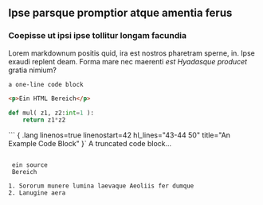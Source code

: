 ## Ipse parsque promptior atque amentia ferus

### Coepisse ut ipsi ipse tollitur longam facundia

Lorem markdownum positis quid, ira est nostros pharetram sperne, in. Ipse exaudi
replent deam. Forma mare nec maerenti *est Hyadasque producet* gratia nimium?

``` text
a one-line code block
```

``` html
<p>Ein HTML Bereich</p>
```

``` python
def mul( z1, z2:int=1 ):
    return z1*z2
```


``` { .lang linenos=true linenostart=42 hl_lines="43-44 50" title="An Example Code Block" }`
A truncated code block...
```
        
 ein source 
 Bereich

1. Sororum munere lumina laevaque Aeoliis fer dumque
2. Lanugine aera
